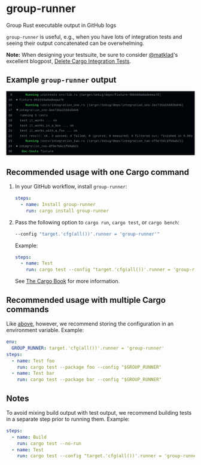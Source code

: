# group-runner

Group Rust executable output in GitHub logs

`group-runner` is useful, e.g., when you have lots of integration tests and seeing their output concatenated can be overwhelming.

**Note:** When designing your testsuite, be sure to consider [@matklad]'s excellent blogpost, [Delete Cargo Integration Tests].

## Example `group-runner` output

<img src="etc/screenshot.png">

## Recommended usage with one Cargo command

1. In your GitHub workflow, install `group-runner`:

   ```yaml
   steps:
     - name: Install group-runner
       run: cargo install group-runner
   ```

2. Pass the following option to `cargo run`, `cargo test`, or `cargo bench`:
   ```sh
   --config "target.'cfg(all())'.runner = 'group-runner'"
   ```
   Example:
   ```yaml
   steps:
     - name: Test
       run: cargo test --config "target.'cfg(all())'.runner = 'group-runner'"
   ```
   See [The Cargo Book] for more information.

## Recommended usage with multiple Cargo commands

Like [above], however, we recommend storing the configuration in an environment variable. Example:

```yaml
env:
  GROUP_RUNNER: target.'cfg(all())'.runner = 'group-runner'
steps:
  - name: Test foo
    run: cargo test --package foo --config "$GROUP_RUNNER"
  - name: Test bar
    run: cargo test --package bar --config "$GROUP_RUNNER"
```

## Notes

To avoid mixing build output with test output, we recommend building tests in a separate step prior to running them. Example:

```yaml
steps:
  - name: Build
    run: cargo test --no-run
  - name: Test
    run: cargo test --config "target.'cfg(all())'.runner = 'group-runner'"
```

[@matklad]: https://github.com/matklad
[Delete Cargo Integration Tests]: https://matklad.github.io/2021/02/27/delete-cargo-integration-tests.html
[The Cargo Book]: https://doc.rust-lang.org/cargo/reference/config.html#targettriplerunner
[above]: #recommended-usage-with-one-cargo-command
